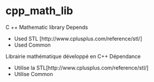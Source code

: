 # cpp_math_lib
C ++ Mathematic library 
Depends
<ul> 
<li>Used STL [http://www.cplusplus.com/reference/stl/]</li>
<li>Used Common</li>
</ul>

Librairie mathématique développé en C++
Dépendance
<ul> 
<li>Utilise la STL[http://www.cplusplus.com/reference/stl/]</li>
<li>Utilise Common</li>
</ul>
